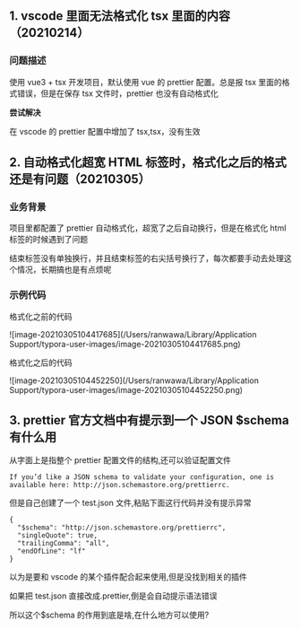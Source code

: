 ## 1. vscode 里面无法格式化 tsx 里面的内容（20210214）

### 问题描述

使用 vue3 + tsx 开发项目，默认使用 vue 的 prettier 配置。总是报 tsx 里面的格式错误，但是在保存 tsx 文件时，prettier 也没有自动格式化

**尝试解决**

在 vscode 的 prettier 配置中增加了 tsx,tsx，没有生效

## 2. 自动格式化超宽 HTML 标签时，格式化之后的格式还是有问题（20210305）

### 业务背景

项目里都配置了 prettier 自动格式化，超宽了之后自动换行，但是在格式化 html 标签的时候遇到了问题

结束标签没有单独换行，并且结束标签的右尖括号换行了，每次都要手动去处理这个情况，长期搞也是有点烦呢

### 示例代码

格式化之前的代码

![image-20210305104417685](/Users/ranwawa/Library/Application Support/typora-user-images/image-20210305104417685.png)

格式化之后的代码

![image-20210305104452250](/Users/ranwawa/Library/Application Support/typora-user-images/image-20210305104452250.png)

## 3. prettier 官方文档中有提示到一个 JSON $schema 有什么用

从字面上是指整个 prettier 配置文件的结构,还可以验证配置文件

```
If you’d like a JSON schema to validate your configuration, one is available here: http://json.schemastore.org/prettierrc.
```

但是自己创建了一个 test.json 文件,粘贴下面这行代码并没有提示异常

```
{
  "$schema": "http://json.schemastore.org/prettierrc",
  "singleQuote": true,
  "trailingComma": "all",
  "endOfLine": "lf"
}
```

以为是要和 vscode 的某个插件配合起来使用,但是没找到相关的插件

如果把 test.json 直接改成.prettier,倒是会自动提示语法错误

所以这个$schema 的作用到底是啥,在什么地方可以使用?
